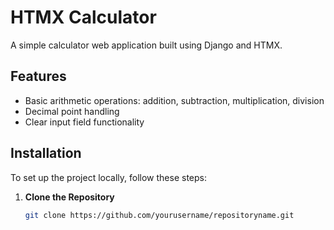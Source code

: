 # HTMX Calculator

A simple calculator web application built using Django and HTMX. 

## Features

- Basic arithmetic operations: addition, subtraction, multiplication, division
- Decimal point handling
- Clear input field functionality

## Installation

To set up the project locally, follow these steps:

1. **Clone the Repository**

   ```bash
   git clone https://github.com/yourusername/repositoryname.git
